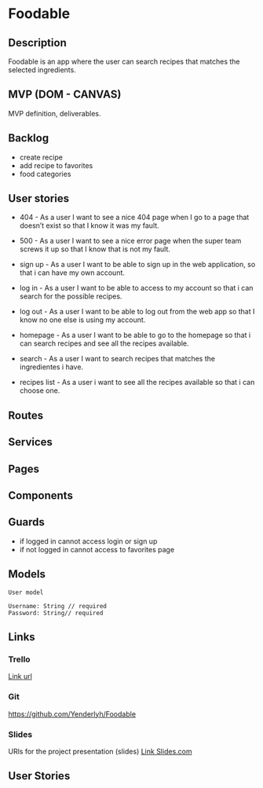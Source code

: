 
# Foodable

## Description
 Foodable is an app where the user can search recipes that matches the selected ingredients.


## MVP (DOM - CANVAS)
MVP definition, deliverables.


## Backlog
- create recipe
- add recipe to favorites
- food categories

## User stories
- 404 - As a user I want to see a nice 404 page when I go to a page that doesn’t exist so that I know it was my fault.

- 500 - As a user I want to see a nice error page when the super team screws it up so that I know that is not my fault.
- sign up - As a user I want to be able to sign up in the web application, so that i can have my own account.

- log in - As a user I want to be able to access to my account so that i can search for the possible recipes.

- log out - As a user I want to be able to log out from the web app so that I know no one else is using my account.

- homepage - As a user I want to be able to go to the homepage so that i can search recipes and see all the recipes available.

- search - As a user I want to search recipes that matches the ingredientes i have.

- recipes list - As a user i want to see all the recipes available so that i can choose one.


## Routes

## Services

## Pages

## Components

## Guards
- if logged in cannot access login or sign up
- if not logged in cannot access to favorites page
## Models
```
User model 

Username: String // required
Password: String// required
```

## Links


### Trello
[Link url](https://trello.com)


### Git
https://github.com/Yenderlyh/Foodable

### Slides
URls for the project presentation (slides)
[Link Slides.com](http://slides.com)
## User Stories
